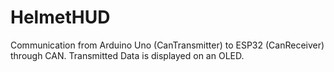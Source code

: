 # HelmetHUD

Communication from Arduino Uno (CanTransmitter) to ESP32 (CanReceiver) through CAN. Transmitted Data is displayed on an OLED.
